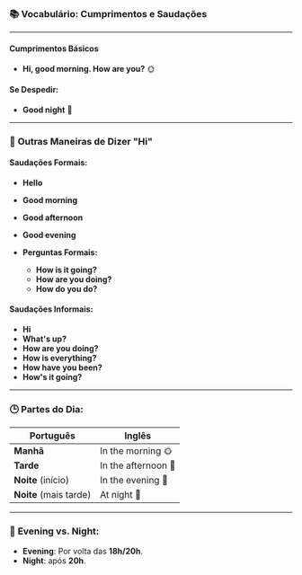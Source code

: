 ### 📚 **Vocabulário: Cumprimentos e Saudações**  

---

#### **Cumprimentos Básicos**  
- **Hi, good morning. How are you?** 🌞  

#### **Se Despedir:**  
- **Good night** 🌙  

---

### 👋 **Outras Maneiras de Dizer "Hi"**  

#### **Saudações Formais:**  
- **Hello** 
- **Good morning**  
- **Good afternoon**   
- **Good evening**   

- **Perguntas Formais:**  
  - **How is it going?**  
  - **How are you doing?**  
  - **How do you do?**  


#### **Saudações Informais:**  
- **Hi**  
- **What's up?**  
- **How are you doing?**  
- **How is everything?**  
- **How have you been?**  
- **How's it going?**  

---

### 🕒 **Partes do Dia:**  
| Português          | Inglês            |  
|--------------------|-------------------|  
| **Manhã**           | In the morning 🌞   |  
| **Tarde**           | In the afternoon 🌇 |  
| **Noite** (início)  | In the evening 🌆   |  
| **Noite** (mais tarde) | At night 🌙        |  

---

### 🌆 **Evening vs. Night:**  
- **Evening**: Por volta das **18h/20h**.  
- **Night**: após **20h**.  
